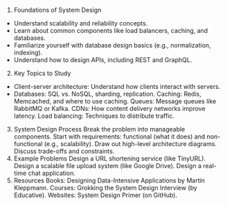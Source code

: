 1. Foundations of System Design
- Understand scalability and reliability concepts.
- Learn about common components like load balancers, caching, and databases.
- Familiarize yourself with database design basics (e.g., normalization, indexing).
- Understand how to design APIs, including REST and GraphQL.
2. Key Topics to Study
- Client-server architecture: Understand how clients interact with servers.
- Databases: SQL vs. NoSQL, sharding, replication.
Caching: Redis, Memcached, and where to use caching.
Queues: Message queues like RabbitMQ or Kafka.
CDNs: How content delivery networks improve latency.
Load balancing: Techniques to distribute traffic.
3. System Design Process
Break the problem into manageable components.
Start with requirements: functional (what it does) and non-functional (e.g., scalability).
Draw out high-level architecture diagrams.
Discuss trade-offs and constraints.
4. Example Problems
Design a URL shortening service (like TinyURL).
Design a scalable file upload system (like Google Drive).
Design a real-time chat application.
5. Resources
Books: Designing Data-Intensive Applications by Martin Kleppmann.
Courses: Grokking the System Design Interview (by Educative).
Websites: System Design Primer (on GitHub).